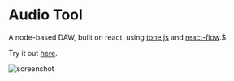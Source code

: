 # Audio Tool

A node-based DAW, built on react, using [tone.js](https://tonejs.github.io/) and [react-flow](https://reactflow.dev/).$

Try it out [here](https://nearoo.github.io/audio-tool/build/).

![screenshot](https://i.imgur.com/jCHlFLV.png)
